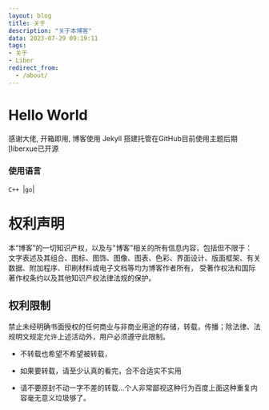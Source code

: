 ```yaml
---
layout: blog
title: 关于
description: "关于本博客"
data: 2023-07-29 09:19:11
tags: 
- 关于
- Liber
redirect_from:
  - /about/
---
```


# Hello World

感谢大佬, 开箱即用,  博客使用 Jekyll 搭建托管在GitHub目前使用主题后期[liberxue已开源



### 使用语言

``C++ ``|``go``| 









# 权利声明

本“博客”的一切知识产权，以及与"博客"相关的所有信息内容，包括但不限于： 文字表述及其组合、图标、图饰、图像、图表、色彩、界面设计、版面框架、有关数据、附加程序、印刷材料或电子文档等均为博客作者所有， 受著作权法和国际著作权条约以及其他知识产权法律法规的保护。

## 权利限制

禁止未经明确书面授权的任何商业与非商业用途的存储，转载，传播；除法律、法规明文规定允许上述活动外，用户必须遵守此限制。

* 不转载也希望不希望被转载，

* 如果要转载，请至少认真的看完，合不合适实不实用

* 请不要原封不动一字不差的转载...个人非常鄙视这种行为百度上面这种重复内容毫无意义垃圾够了。

